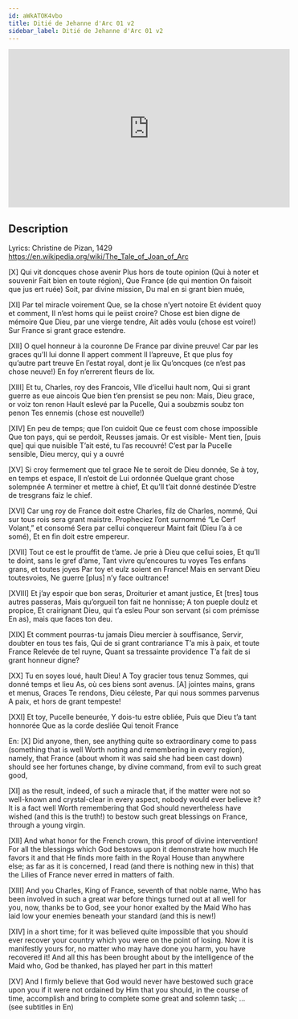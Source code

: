 ```yaml
---
id: aWkATOK4vbo
title: Ditié de Jehanne d'Arc 01 v2
sidebar_label: Ditié de Jehanne d'Arc 01 v2
---
```


<iframe
  width="560"
  height="315"
  src="https://www.youtube.com/embed/aWkATOK4vbo"
  title="YouTube video player"
  frameborder="0"
  allow="accelerometer; autoplay; clipboard-write; encrypted-media; gyroscope; picture-in-picture; web-share"
  referrerpolicy="strict-origin-when-cross-origin"
  allowfullscreen
></iframe>

## Description

Lyrics: Christine de Pizan, 1429
https://en.wikipedia.org/wiki/The_Tale_of_Joan_of_Arc

[X]
Qui vit doncques chose avenir
Plus hors de toute opinion
(Qui à noter et souvenir
Fait bien en toute région),
Que France (de qui mention
On faisoit que jus ert ruée)
Soit, par divine mission,
Du mal en si grant bien muée,

[XI]
Par tel miracle voirement
Que, se la chose n’yert notoire
Et évident quoy et comment,
Il n’est homs qui le peiist croire?
Chose est bien digne de mémoire
Que Dieu, par une vierge tendre,
Ait adès voulu (chose est voire!)
Sur France si grant grace estendre.

[XII]
O quel honneur à la couronne
De France par divine preuve!
Car par les graces qu’Il lui donne
Il appert comment Il l’apreuve,
Et que plus foy qu’autre part treuve
En l’estat royal, dont je lix
Qu’oncques (ce n’est pas chose neuve!)
En foy n’errerent fleurs de lix.

[XIII]
Et tu, Charles, roy des Francois,
VIIe d’icellui hault nom,
Qui si grant guerre as eue aincois
Que bien t’en prensist se peu non:
Mais, Dieu grace, or voiz ton renon
Hault eslevé par la Pucelle,
Qui a soubzmis soubz ton penon
Tes ennemis (chose est nouvelle!)

[XIV]
En peu de temps; que l’on cuidoit
Que ce feust com chose impossible
Que ton pays, qui se perdoit,
Reusses jamais. Or est visible-
Ment tien, [puis que] qui que nuisible
T’ait esté, tu l’as recouvré!
C’est par la Pucelle sensible,
Dieu mercy, qui y a ouvré

[XV]
Si croy fermement que tel grace
Ne te seroit de Dieu donnée,
Se à toy, en temps et espace,
Il n’estoit de Lui ordonnée
Quelque grant chose solempnée
A terminer et mettre à chief,
Et qu’Il t’ait donné destinée
D’estre de tresgrans faiz le chief.

[XVI]
Car ung roy de France doit estre
Charles, filz de Charles, nommé,
Qui sur tous rois sera grant maistre.
Propheciez l’ont surnommé
“Le Cerf Volant,” et consomé
Sera par cellui conquereur
Maint fait (Dieu l’a à ce somé),
Et en fin doit estre empereur.

[XVII]
Tout ce est le prouffit de t’ame.
Je prie à Dieu que cellui soies,
Et qu’Il te doint, sans le gref d’ame,
Tant vivre qu’encoures tu voyes
Tes enfans grans, et toutes joyes
Par toy et eulz soient en France!
Mais en servant Dieu toutesvoies,
Ne guerre [plus] n’y face oultrance!

[XVIII]
Et j’ay espoir que bon seras,
Droiturier et amant justice,
Et [tres] tous autres passeras,
Mais qu’orgueil ton fait ne honnisse;
A ton pueple doulz et propice,
Et crairignant Dieu, qui t’a esleu
Pour son servant (si com prémisse
En as), mais que faces ton deu.

[XIX]
Et comment pourras-tu jamais
Dieu mercier à souffisance,
Servir, doubter en tous tes fais,
Qui de si grant contrariance
T’a mis à paix, et toute France
Relevée de tel ruyne,
Quant sa tressainte providence
T’a fait de si grant honneur digne?

[XX]
Tu en soyes loué, hault Dieu!
A Toy gracier tous tenuz
Sommes, qui donné temps et lieu
As, où ces biens sont avenus.
[A] jointes mains, grans et menus,
Graces Te rendons, Dieu céleste,
Par qui nous sommes parvenus
A paix, et hors de grant tempeste!

[XXI]
Et toy, Pucelle beneurée,
Y dois-tu estre obliée,
Puis que Dieu t’a tant honnorée
Que as la corde desliée
Qui tenoit France

En:
[X]
Did anyone, then, see anything quite so extraordinary
come to pass (something that is well Worth noting and
remembering in every region), namely, that France (about
whom it was said she had been cast down) should see
her fortunes change, by divine command, from evil to
such great good,

[XI]
as the result, indeed, of such a miracle that, if the matter
were not so well-known and crystal-clear in every aspect,
nobody would ever believe it? It is a fact well Worth
remembering that God should nevertheless have wished
(and this is the truth!) to bestow such great blessings
on France, through a young virgin.

[XII]
And what honor for the French crown, this proof of
divine intervention! For all the blessings which God
bestows upon it demonstrate how much He favors it and
that He finds more faith in the Royal House than anywhere
else; as far as it is concerned, I read (and there is nothing
new in this) that the Lilies of France never erred in
matters of faith.

[XIII]
And you Charles, King of France, seventh of that noble
name, Who has been involved in such a great war before
things turned out at all well for you, now, thanks be to
God, see your honor exalted by the Maid Who has laid
low your enemies beneath your standard (and this is new!)

[XIV]
in a short time; for it was believed quite impossible
that you should ever recover your country which you
were on the point of losing. Now it is manifestly yours
for, no matter who may have done you harm, you have
recovered it! And all this has been brought about by
the intelligence of the Maid who, God be thanked, has
played her part in this matter!

[XV]
And I firmly believe that God would never have bestowed
such grace upon you if it were not ordained by Him that
you should, in the course of time, accomplish and bring
to complete some great and solemn task;
... (see subtitles in En)
